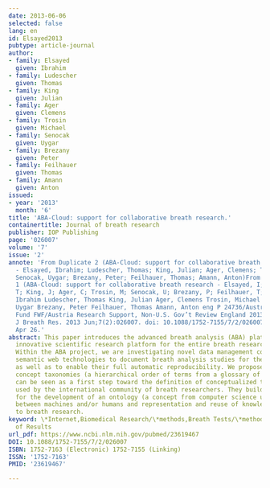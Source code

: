 ```yaml
---
date: 2013-06-06
selected: false
lang: en
id: Elsayed2013
pubtype: article-journal
author:
- family: Elsayed
  given: Ibrahim
- family: Ludescher
  given: Thomas
- family: King
  given: Julian
- family: Ager
  given: Clemens
- family: Trosin
  given: Michael
- family: Senocak
  given: Uygar
- family: Brezany
  given: Peter
- family: Feilhauer
  given: Thomas
- family: Amann
  given: Anton
issued:
- year: '2013'
  month: '6'
title: 'ABA-Cloud: support for collaborative breath research.'
containertitle: Journal of breath research
publisher: IOP Publishing
page: '026007'
volume: '7'
issue: '2'
annote: 'From Duplicate 2 (ABA-Cloud: support for collaborative breath research.
  - Elsayed, Ibrahim; Ludescher, Thomas; King, Julian; Ager, Clemens; Trosin, Michael;
  Senocak, Uygar; Brezany, Peter; Feilhauer, Thomas; Amann, Anton)From Duplicate
  1 (ABA-Cloud: support for collaborative breath research - Elsayed, I; Ludescher,
  T; King, J; Ager, C; Trosin, M; Senocak, U; Brezany, P; Feilhauer, T; Amann, A)Elsayed,
  Ibrahim Ludescher, Thomas King, Julian Ager, Clemens Trosin, Michael Senocak,
  Uygar Brezany, Peter Feilhauer, Thomas Amann, Anton eng P 24736/Austrian Science
  Fund FWF/Austria Research Support, Non-U.S. Gov’t Review England 2013/04/27 06:00
  J Breath Res. 2013 Jun;7(2):026007. doi: 10.1088/1752-7155/7/2/026007. Epub 2013
  Apr 26.'
abstract: This paper introduces the advanced breath analysis (ABA) platform, an
  innovative scientific research platform for the entire breath research domain.
  Within the ABA project, we are investigating novel data management concepts and
  semantic web technologies to document breath analysis studies for the long run
  as well as to enable their full automatic reproducibility. We propose several
  concept taxonomies (a hierarchical order of terms from a glossary of terms), which
  can be seen as a first step toward the definition of conceptualized terms commonly
  used by the international community of breath researchers. They build the basis
  for the development of an ontology (a concept from computer science used for communication
  between machines and/or humans and representation and reuse of knowledge) dedicated
  to breath research.
keyword: \*Internet,Biomedical Research/\*methods,Breath Tests/\*methods,Humans,Reproducibility
  of Results
url_pdf: https://www.ncbi.nlm.nih.gov/pubmed/23619467
DOI: 10.1088/1752-7155/7/2/026007
ISBN: 1752-7163 (Electronic) 1752-7155 (Linking)
ISSN: '1752-7163'
PMID: '23619467'

---
```

